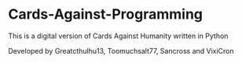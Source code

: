 # Cards-Against-Programming
This is a digital version of Cards Against Humanity written in Python

Developed by Greatcthulhu13, Toomuchsalt77, Sancross and VixiCron
